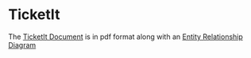 # TicketIt

The [TicketIt Document](document.pdf) is in pdf format along with an [Entity Relationship Diagram](erd.png)
